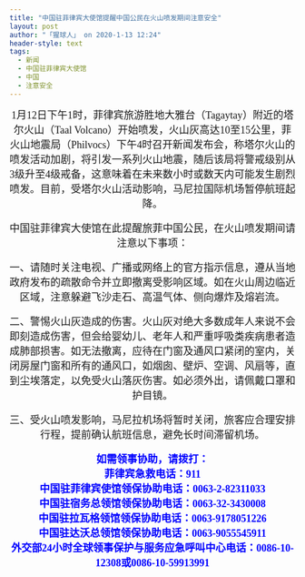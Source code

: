 ```yaml
---
title: "中国驻菲律宾大使馆提醒中国公民在火山喷发期间注意安全"
layout: post
author: "「猩球人」 on 2020-1-13 12:24"
header-style: text
tags:
  - 新闻
  - 中国驻菲律宾大使馆
  - 中国
  - 注意安全
---
```


<head></head>
<body>
 <div align="center"> 
  <font face="微软雅黑"><font size="4">1月12日下午1时，菲律宾旅游胜地大雅台（Tagaytay）附近的塔尔火山（Taal Volcano）开始喷发，火山灰高达10至15公里，菲火山地震局（Philvocs）下午4时召开新闻发布会，称塔尔火山的喷发活动加剧，将引发一系列火山地震，随后该局将警戒级别从3级升至4级戒备，这意味着在未来数小时或数天内可能发生剧烈喷发。目前，受塔尔火山活动影响，马尼拉国际机场暂停航班起降。</font></font> 
 </div>
 <br> 
 <div align="center"> 
  <font face="微软雅黑"><font size="4">中国驻菲律宾大使馆在此提醒旅菲中国公民，在火山喷发期间请注意以下事项：</font></font> 
 </div>
 <br> 
 <div align="center"> 
  <font face="微软雅黑"><font size="4">一、请随时关注电视、广播或网络上的官方指示信息，遵从当地政府发布的疏散命令并立即撤离受影响区域。如在火山周边临近区域，注意躲避飞沙走石、高温气体、侧向爆炸及熔岩流。</font></font> 
 </div>
 <br> 
 <div align="center"> 
  <font face="微软雅黑"><font size="4">二、警惕火山灰造成的伤害。火山灰对绝大多数成年人来说不会即刻造成伤害，但会给婴幼儿、老年人和严重呼吸类疾病患者造成肺部损害。如无法撤离，应待在门窗及通风口紧闭的室内，关闭房屋门窗和所有的通风口，如烟囱、壁炉、空调、风扇等，直到尘埃落定，以免受火山落灰伤害。如必须外出，请佩戴口罩和护目镜。</font></font> 
 </div>
 <br> 
 <div align="center"> 
  <font face="微软雅黑"><font size="4">三、受火山喷发影响，马尼拉机场将暂时关闭，旅客应合理安排行程，提前确认航班信息，避免长时间滞留机场。</font></font> 
 </div>
 <br> 
 <div align="center"> 
  <font face="微软雅黑"><font size="4"><font color="#0000ff"><strong>如需领事协助，请拨打：</strong></font></font></font> 
 </div> 
 <div align="center"> 
  <font face="微软雅黑"><font size="4"><font color="#0000ff"><strong>菲律宾急救电话：911</strong></font></font></font> 
 </div> 
 <div align="center"> 
  <font face="微软雅黑"><font size="4"><font color="#0000ff"><strong>中国驻菲律宾使馆领保协助电话：0063-2-82311033</strong></font></font></font> 
 </div> 
 <div align="center"> 
  <font face="微软雅黑"><font size="4"><font color="#0000ff"><strong>中国驻宿务总领馆领保协助电话：0063-32-3430008</strong></font></font></font> 
 </div> 
 <div align="center"> 
  <font face="微软雅黑"><font size="4"><font color="#0000ff"><strong>中国驻拉瓦格领馆领保协助电话：0063-9178051226</strong></font></font></font> 
 </div> 
 <div align="center"> 
  <font face="微软雅黑"><font size="4"><font color="#0000ff"><strong>中国驻达沃总领馆领保协助电话：0063-9055545911</strong></font></font></font> 
 </div> 
 <div align="center"> 
  <font face="微软雅黑"><font size="4"><font color="#0000ff"><strong>外交部24小时全球领事保护与服务应急呼叫中心电话：0086-10-12308或0086-10-59913991</strong></font></font></font> 
 </div>
 <br>
</body>


